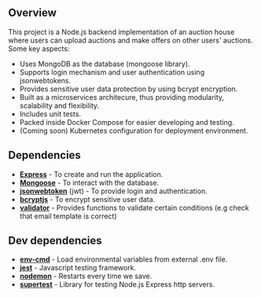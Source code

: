 ## Overview

This project is a Node.js backend implementation of an auction house where users can upload auctions and make offers on other users' auctions.
Some key aspects:
  - Uses MongoDB as the database (mongoose library).
  - Supports login mechanism and user authentication using jsonwebtokens.
  - Provides sensitive user data protection by using bcrypt encryption.
  - Built as a microservices architecure, thus providing modularity, scalability and flexibility.
  - Includes unit tests.
  - Packed inside Docker Compose for easier developing and testing.
  - (Coming soon) Kubernetes configuration for deployment environment.
  
 
## Dependencies
  - [**Express**](https://www.npmjs.com/package/express) - To create and run the application.
  - [**Mongoose**](https://www.npmjs.com/package/mongoose) - To interact with the database.
  - [**jsonwebtoken**](https://www.npmjs.com/package/jwt) (jwt) - To provide login and authentication.
  - [**bcryptjs**](https://www.npmjs.com/package/bcrypt) - To encrypt sensitive user data.
  - [**validator**](https://www.npmjs.com/package/validator) - Provides functions to validate certain conditions (e.g check that email template is correct)

## Dev dependencies
  - [**env-cmd**](https://www.npmjs.com/package/env-cmd) - Load environmental variables from external .env file.
  - [**jest**](https://www.npmjs.com/package/jest) - Javascript testing framework.
  - [**nodemon**](https://www.npmjs.com/package/nodemon) - Restarts every time we save.
  - [**supertest**](https://www.npmjs.com/package/supertest) - Library for testing Node.js Express http servers.
